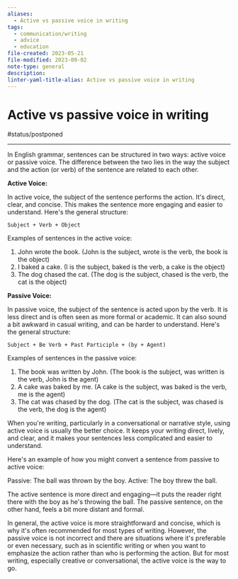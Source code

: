 ```yaml
---
aliases:
  - Active vs passive voice in writing
tags:
  - communication/writing
  - advice
  - education
file-created: 2023-05-21
file-modified: 2023-09-02
note-type: general
description: 
linter-yaml-title-alias: Active vs passive voice in writing
---
```


# Active vs passive voice in writing

#status/postponed

---

In English grammar, sentences can be structured in two ways: active voice or passive voice. The difference between the two lies in the way the subject and the action (or verb) of the sentence are related to each other.

**Active Voice:**

In active voice, the subject of the sentence performs the action. It's direct, clear, and concise. This makes the sentence more engaging and easier to understand. Here's the general structure:

`Subject + Verb + Object`

Examples of sentences in the active voice:

1.  John wrote the book. (John is the subject, wrote is the verb, the book is the object)
2.  I baked a cake. (I is the subject, baked is the verb, a cake is the object)
3.  The dog chased the cat. (The dog is the subject, chased is the verb, the cat is the object)

**Passive Voice:**

In passive voice, the subject of the sentence is acted upon by the verb. It is less direct and is often seen as more formal or academic. It can also sound a bit awkward in casual writing, and can be harder to understand. Here's the general structure:

`Subject + Be Verb + Past Participle + (by + Agent)`

Examples of sentences in the passive voice:

1.  The book was written by John. (The book is the subject, was written is the verb, John is the agent)
2.  A cake was baked by me. (A cake is the subject, was baked is the verb, me is the agent)
3.  The cat was chased by the dog. (The cat is the subject, was chased is the verb, the dog is the agent)

When you're writing, particularly in a conversational or narrative style, using active voice is usually the better choice. It keeps your writing direct, lively, and clear, and it makes your sentences less complicated and easier to understand.

Here's an example of how you might convert a sentence from passive to active voice:

Passive: The ball was thrown by the boy. Active: The boy threw the ball.

The active sentence is more direct and engaging—it puts the reader right there with the boy as he's throwing the ball. The passive sentence, on the other hand, feels a bit more distant and formal.

In general, the active voice is more straightforward and concise, which is why it's often recommended for most types of writing. However, the passive voice is not incorrect and there are situations where it's preferable or even necessary, such as in scientific writing or when you want to emphasize the action rather than who is performing the action. But for most writing, especially creative or conversational, the active voice is the way to go.

